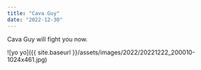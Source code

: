 ```yaml
---
title: "Cava Guy"
date: "2022-12-30"
---
```


Cava Guy will fight you now.

![yo yo]({{ site.baseurl }}/assets/images/2022/20221222_200010-1024x461.jpg)
